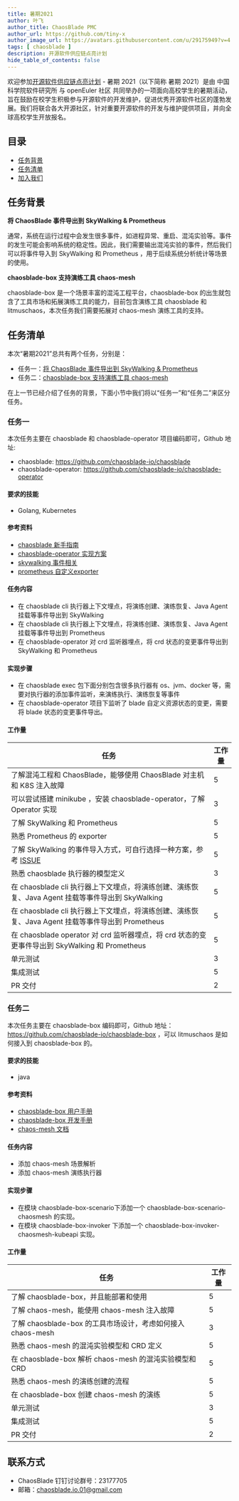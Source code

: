 ```yaml
---
title: 暑期2021
author: 叶飞
author_title: ChaosBlade PMC
author_url: https://github.com/tiny-x
author_image_url: https://avatars.githubusercontent.com/u/29175949?v=4
tags: [ chaosblade ]
description: 开源软件供应链点亮计划
hide_table_of_contents: false
---
```


欢迎参加[开源软件供应链点亮计划](https://summer.iscas.ac.cn/help/) - 暑期 2021（以下简称 暑期 2021）是由 中国科学院软件研究所 与 openEuler 社区 共同举办的一项面向高校学生的暑期活动，旨在鼓励在校学生积极参与开源软件的开发维护，促进优秀开源软件社区的蓬勃发展。我们将联合各大开源社区，针对重要开源软件的开发与维护提供项目，并向全球高校学生开放报名。

## 目录
- [任务背景](#任务背景)
- [任务清单](#任务清单)
- [加入我们](#加入我们)

## 任务背景
**将 ChaosBlade 事件导出到 SkyWalking & Prometheus**

通常，系统在运行过程中会发生很多事件，如进程异常、重启、混沌实验等。事件的发生可能会影响系统的稳定性。因此，我们需要输出混沌实验的事件，然后我们可以将事件导入到 SkyWalking 和 Prometheus ，用于后续系统分析统计等场景的使用。

**chaosblade-box 支持演练工具 chaos-mesh**

chaosblade-box 是一个场景丰富的混沌工程平台，chaosblade-box 的出生就包含了工具市场和拓展演练工具的能力，目前包含演练工具 chaosblade 和 litmuschaos，本次任务我们需要拓展对 chaos-mesh 演练工具的支持。

## 任务清单

本次“暑期2021”总共有两个任务，分别是：
- 任务一：[将 ChaosBlade 事件导出到 SkyWalking & Prometheus](https://github.com/chaosblade-io/chaosblade/issues/499)
- 任务二：[chaosblade-box 支持演练工具 chaos-mesh](https://github.com/chaosblade-io/chaosblade/issues/498)

在上一节已经介绍了任务的背景，下面小节中我们将以“任务一”和“任务二”来区分任务。

### 任务一
本次任务主要在 chaosblade 和 chaosblade-operator 项目编码即可，Github 地址:

- chaosblade: https://github.com/chaosblade-io/chaosblade
- chaosblade-operator: https://github.com/chaosblade-io/chaosblade-operator

#### 要求的技能

- Golang, Kubernetes

#### 参考资料
- [chaosblade 新手指南](https://github.com/chaosblade-io/chaosblade/wiki/%E6%96%B0%E6%89%8B%E6%8C%87%E5%8D%97 )
- [chaosblade-operator 实现方案](https://github.com/chaosblade-io/chaosblade/blob/master/CLOUDNATIVE.md)
- [skywalking 事件相关](https://github.com/chaosblade-io/chaosblade/issues/495)
- [prometheus 自定义exporter](https://prometheus.io/docs/instrumenting/writing_exporters/)

#### 任务内容
- 在 chaosblade cli 执行器上下文埋点，将演练创建、演练恢复、Java Agent 挂载等事件导出到 SkyWalking
- 在 chaosblade cli 执行器上下文埋点，将演练创建、演练恢复、Java Agent 挂载等事件导出到 Prometheus
- 在 chaosblade-operator 对 crd 监听器埋点，将 crd 状态的变更事件导出到 SkyWalking 和 Prometheus

#### 实现步骤
- 在 chaosblade exec 包下面分别包含很多执行器有 os、jvm、docker 等，需要对执行器的添加事件监听，来演练执行、演练恢复等事件
- 在 chaosblade-operator 项目下监听了 blade 自定义资源状态的变更，需要将 blade 状态的变更事件导出。

#### 工作量

|  任务   | 工作量  |
|  ----  | ----  |
| 了解混沌工程和 ChaosBlade，能够使用 ChaosBlade 对主机和 K8S 注入故障 | 5 |
| 可以尝试搭建 minikube ，安装 chaosblade-operator，了解 Operator 实现 | 3 |
| 了解 SkyWalking 和 Prometheus | 5 |
| 熟悉 Prometheus 的 exporter  | 5 |
| 了解 SkyWalking 的事件导入方式，可自行选择一种方案，参考 [ISSUE](https://github.com/chaosblade-io/chaosblade/issues/495)  | 5 |
| 熟悉 chaosblade 执行器的模型定义 | 3 |
| 在 chaosblade cli 执行器上下文埋点，将演练创建、演练恢复、Java Agent 挂载等事件导出到 SkyWalking | 5 |
| 在 chaosblade cli 执行器上下文埋点，将演练创建、演练恢复、Java Agent 挂载等事件导出到 Prometheus | 5 |
| 在 chaosblade operator 对 crd 监听器埋点，将 crd 状态的变更事件导出到 SkyWalking 和 Prometheus  | 5 |
| 单元测试 | 3 |
| 集成测试 | 5 |
| PR 交付 | 2 |

### 任务二
本次任务主要在 chaosblade-box 编码即可，Github 地址：https://github.com/chaosblade-io/chaosblade-box ，可以 litmuschaos 是如何接入到 chaosblade-box 的。

#### 要求的技能

- java

#### 参考资料
- [chaosblade-box 用户手册](https://www.yuque.com/docs/share/bc9ad412-6f96-463b-b72d-6773b5fb5ea3?# )
- [chaosblade-box 开发手册](https://www.yuque.com/docs/share/fa43fd1e-9de0-4f55-900b-08ab4e8cf06a?# )
- [chaos-mesh 文档](https://chaos-mesh.org/docs)

#### 任务内容
- 添加 chaos-mesh 场景解析
- 添加 chaos-mesh 演练执行器

#### 实现步骤
- 在模块 chaosblade-box-scenario下添加一个 chaosblade-box-scenario-chaosmesh 的实现。
- 在模块 chaosblade-box-invoker 下添加一个 chaosblade-box-invoker-chaosmesh-kubeapi 实现。

#### 工作量

|  任务   | 工作量  |
|  ----  | ----  |
| 了解 chaosblade-box，并且能部署和使用 | 5 |
| 了解 chaos-mesh，能使用 chaos-mesh 注入故障 | 5 |
| 了解 chaosblade-box 的工具市场设计，考虑如何接入 chaos-mesh | 3 |
| 熟悉 chaos-mesh 的混沌实验模型和 CRD 定义 | 5 |
| 在 chaosblade-box 解析 chaos-mesh 的混沌实验模型和 CRD  | 5 |
| 熟悉 chaos-mesh 的演练创建的流程 | 5 |
| 在 chaosblade-box 创建 chaos-mesh 的演练  | 5 |
| 单元测试 | 3 |
| 集成测试 | 5 |
| PR 交付 | 2 |

## 联系方式
- ChaosBlade 钉钉讨论群号：23177705
- 邮箱：chaosblade.io.01@gmail.com
